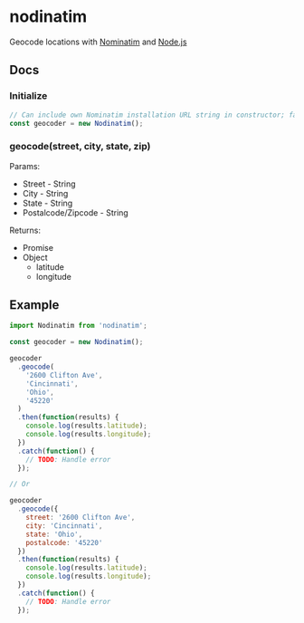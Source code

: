 # nodinatim
Geocode locations with [Nominatim](https://wiki.openstreetmap.org/wiki/Nominatim) and [Node.js](https://nodejs.org/)

## Docs

### Initialize

```javascript
// Can include own Nominatim installation URL string in constructor; falls back to public API
const geocoder = new Nodinatim();

```

### geocode(street, city, state, zip)

Params: 
 * Street - String
 * City - String
 * State - String
 * Postalcode/Zipcode - String

Returns:
  * Promise
  * Object
    * latitude
    * longitude

## Example
```javascript
import Nodinatim from 'nodinatim';

const geocoder = new Nodinatim();

geocoder
  .geocode(
    '2600 Clifton Ave',
    'Cincinnati',
    'Ohio',
    '45220'
  )
  .then(function(results) {
    console.log(results.latitude);
    console.log(results.longitude);
  })
  .catch(function() {
    // TODO: Handle error
  });

// Or

geocoder
  .geocode({
    street: '2600 Clifton Ave',
    city: 'Cincinnati',
    state: 'Ohio',
    postalcode: '45220'
  })
  .then(function(results) {
    console.log(results.latitude);
    console.log(results.longitude);
  })
  .catch(function() {
    // TODO: Handle error
  });

```
